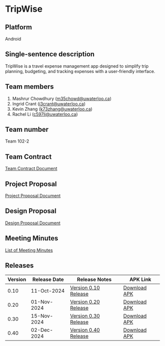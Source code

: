 # TripWise

## Platform
Android

## Single-sentence description
TripWise is a travel expense management app designed to simplify trip planning, budgeting, and tracking expenses with a user-friendly interface.

## Team members
1. Mashrur Chowdhury (m35chowd@uwaterloo.ca)
2. Ingrid Crant (i3crant@uwaterloo.ca)
3. Kevin Zhang (k73zhang@uwaterloo.ca)
4. Rachel Li (c597li@uwaterloo.ca)

## Team number
Team 102-2

## Team Contract
[Team Contract Document](https://git.uwaterloo.ca/m35chowd/team102-2/-/wikis/Team-102-2-Contract)

## Project Proposal
[Project Proposal Document](https://git.uwaterloo.ca/m35chowd/team102-2/-/wikis/Project-Proposal)

## Design Proposal
[Design Proposal Document](https://git.uwaterloo.ca/m35chowd/team102-2/-/wikis/Design-Proposal)

## Meeting Minutes
[List of Meeting Minutes](https://git.uwaterloo.ca/m35chowd/team102-2/-/wikis/Meeting-Minutes)

## Releases

| Version | Release Date  | Release Notes | APK Link |
|---------|---------------|---------------|----------|
| 0.10    | 11-Oct-2024   | [Version 0.10 Release](https://git.uwaterloo.ca/m35chowd/team102-2/-/wikis/releases/v0.10) | [Download APK]( https://drive.google.com/file/d/1qXMwYbL7j7xBaHD8tZi3MuuoVNKkkDr2/view?usp=sharing ) |
| 0.20   | 01-Nov-2024   | [Version 0.20 Release](https://git.uwaterloo.ca/m35chowd/team102-2/-/wikis/releases/v0.20) | [Download APK](https://drive.google.com/file/d/1eMRlqL5w0Pvvx1QgRiTh4_sz89TvwQmW/view?usp=sharing)
| 0.30   | 15-Nov-2024   | [Version 0.30 Release](https://git.uwaterloo.ca/m35chowd/team102-2/-/wikis/releases/v0.30) | [Download APK](https://drive.google.com/file/d/1TjIZk7NmRkoewxqUipvVw3NRkeKJ_VX7/view?usp=sharing)
| 0.40   | 02-Dec-2024   | [Version 0.40 Release](https://git.uwaterloo.ca/m35chowd/team102-2/-/wikis/releases/v0.40) | [Download APK](https://drive.google.com/file/d/1zbDDiZ0H3kvjgnLX_YpBDuWtsVZqQsx5/view?usp=sharing)

